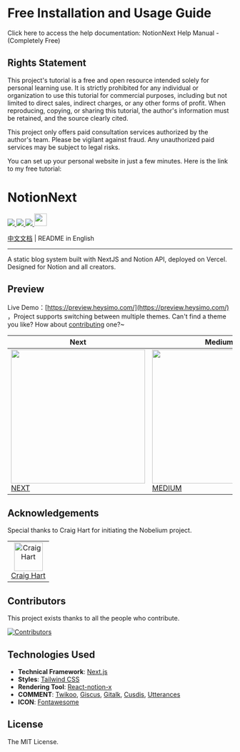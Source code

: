 # Free Installation and Usage Guide

Click here to access the help documentation: NotionNext Help Manual - (Completely Free)

## Rights Statement

This project's tutorial is a free and open resource intended solely for personal learning use. It is strictly prohibited for any individual or organization to use this tutorial for commercial purposes, including but not limited to direct sales, indirect charges, or any other forms of profit. When reproducing, copying, or sharing this tutorial, the author's information must be retained, and the source clearly cited.

This project only offers paid consultation services authorized by the author's team. Please be vigilant against fraud. Any unauthorized paid services may be subject to legal risks.

You can set up your personal website in just a few minutes. Here is the link to my free tutorial:

# NotionNext

<p>
  <a aria-label="GitHub commit activity" href="https://github.com/heysimo/NotionNext/commits/main" title="GitHub commit activity">
    <img src="https://img.shields.io/github/commit-activity/m/heysimo/NotionNext?style=for-the-badge"/>
  </a>
  <a aria-label="GitHub contributors" href="https://github.com/heysimo/NotionNext/graphs/contributors" title="GitHub contributors">
    <img src="https://img.shields.io/github/contributors/heysimo/NotionNext?color=orange&style=for-the-badge"/>
  </a>
  <a aria-label="Build status" href="#" title="Build status">
    <img src="https://img.shields.io/github/deployments/heysimo/NotionNext/Production?logo=Vercel&style=for-the-badge"/>
  </a>
  <a aria-label="Powered by Vercel" href="https://vercel.com?utm_source=Craigary&utm_campaign=oss" title="Powered by Vercel">
    <img src="https://www.datocms-assets.com/31049/1618983297-powered-by-vercel.svg" height="28"/>
  </a>
</p>

[中文文档](./README.md) | README in English

<hr/>

A static blog system built with NextJS and Notion API, deployed on Vercel. Designed for Notion and all creators.

## Preview

Live Demo：[https://preview.heysimo.com/](https://preview.heysimo.com/) ，Project supports switching between multiple themes. Can't find a theme you like? How about [contributing](/CONTRIBUTING.md) one?~

| Next                                                                                           | Medium                                                                                               | Hexo                                                                                           | Fukasawa                                                                                                   |
| ---------------------------------------------------------------------------------------------- | ---------------------------------------------------------------------------------------------------- | ---------------------------------------------------------------------------------------------- | ---------------------------------------------------------------------------------------------------------- |
| <img src='./docs/theme-next.png' width='300'/> [NEXT](https://preview.heysimo.com/?theme=next) | <img src='./docs/theme-medium.png' width='300'/> [MEDIUM](https://preview.heysimo.com/?theme=medium) | <img src='./docs/theme-hexo.png' width='300'/> [HEXO](https://preview.heysimo.com/?theme=hexo) | <img src='./docs/theme-fukasawa.png' width='300'/> [FUKASAWA](https://preview.heysimo.com/?theme=fukasawa) |

## Acknowledgements

Special thanks to Craig Hart for initiating the Nobelium project.

<table><tr align="left">
  <td align="center"><a href="https://github.com/craigary" title="Craig Hart"><img src="https://avatars.githubusercontent.com/u/10571717" width="64px;"alt="Craig Hart"/></a><br/><a href="https://github.com/craigary" title="Craig Hart">Craig Hart</a></td>
</tr></table>

## Contributors

This project exists thanks to all the people who contribute.

[![Contributors](https://contrib.rocks/image?repo=heysimo/NotionNext)](https://github.com/heysimo/NotionNext/graphs/contributors)

## Technologies Used

- **Technical Framework**: [Next.js](https://nextjs.org)
- **Styles**: [Tailwind CSS](https://www.tailwindcss.cn/)
- **Rendering Tool**: [React-notion-x](https://github.com/NotionX/react-notion-x)
- **COMMENT**: [Twikoo](https://github.com/imaegoo/twikoo), [Giscus](https://giscus.app/zh-CN), [Gitalk](https://gitalk.github.io), [Cusdis](https://cusdis.com), [Utterances](https://utteranc.es)
- **ICON**: [Fontawesome](https://fontawesome.com/v6/icons/)

## License

The MIT License.

